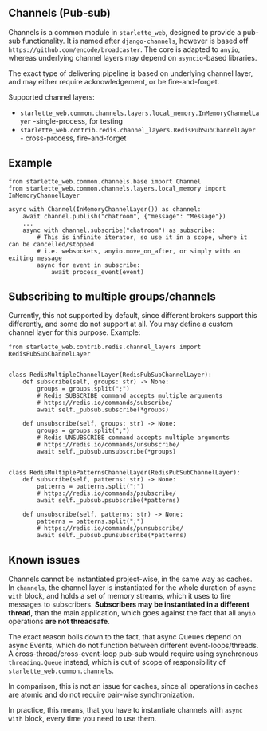 ## Channels (Pub-sub)

Channels is a common module in `starlette_web`, designed to provide a pub-sub functionality.
It is named after `django-channels`, however is based off `https://github.com/encode/broadcaster`.
The core is adapted to `anyio`, whereas underlying channel layers may depend on `asyncio`-based libraries.

The exact type of delivering pipeline is based on underlying channel layer, and may either require
acknowledgement, or be fire-and-forget.

Supported channel layers:

- `starlette_web.common.channels.layers.local_memory.InMemoryChannelLayer` -single-process, for testing
- `starlette_web.contrib.redis.channel_layers.RedisPubSubChannelLayer` - cross-process, fire-and-forget

## Example

```python3
from starlette_web.common.channels.base import Channel
from starlette_web.common.channels.layers.local_memory import InMemoryChannelLayer

async with Channel(InMemoryChannelLayer()) as channel:
    await channel.publish("chatroom", {"message": "Message"})
    ...
    async with channel.subscribe("chatroom") as subscribe:
        # This is infinite iterator, so use it in a scope, where it can be cancelled/stopped
        # i.e. websockets, anyio.move_on_after, or simply with an exiting message
        async for event in subscribe:
            await process_event(event)
```

## Subscribing to multiple groups/channels

Currently, this not supported by default, since different brokers support this differently, 
and some do not support at all. You may define a custom channel layer for this purpose. Example:

```python3
from starlette_web.contrib.redis.channel_layers import RedisPubSubChannelLayer


class RedisMultipleChannelLayer(RedisPubSubChannelLayer):
    def subscribe(self, groups: str) -> None:
        groups = groups.split(";")
        # Redis SUBSCRIBE command accepts multiple arguments
        # https://redis.io/commands/subscribe/
        await self._pubsub.subscribe(*groups)

    def unsubscribe(self, groups: str) -> None:
        groups = groups.split(";")
        # Redis UNSUBSCRIBE command accepts multiple arguments
        # https://redis.io/commands/unsubscribe/
        await self._pubsub.unsubscribe(*groups)


class RedisMultiplePatternsChannelLayer(RedisPubSubChannelLayer):
    def subscribe(self, patterns: str) -> None:
        patterns = patterns.split(";")
        # https://redis.io/commands/psubscribe/
        await self._pubsub.psubscribe(*patterns)

    def unsubscribe(self, patterns: str) -> None:
        patterns = patterns.split(";")
        # https://redis.io/commands/punsubscribe/
        await self._pubsub.punsubscribe(*patterns)
```

## Known issues

Channels cannot be instantiated project-wise, in the same way as caches.
In `channels`, the channel layer is instantiated for the whole duration of `async with` block,
and holds a set of memory streams, which it uses to fire messages to subscribers.
**Subscribers may be instantiated in a different thread**, than the main application, 
which goes against the fact that all `anyio` operations **are not threadsafe**.

The exact reason boils down to the fact, that async Queues depend on async Events, 
which do not function between different event-loops/threads. A cross-thread/cross-event-loop
pub-sub would require using synchronous `threading.Queue` instead, which is out of scope of
responsibility of `starlette_web.common.channels`.

In comparison, this is not an issue for caches, since all operations in caches are atomic
and do not require pair-wise synchronization.

In practice, this means, that you have to instantiate channels with `async with` block, 
every time you need to use them.
